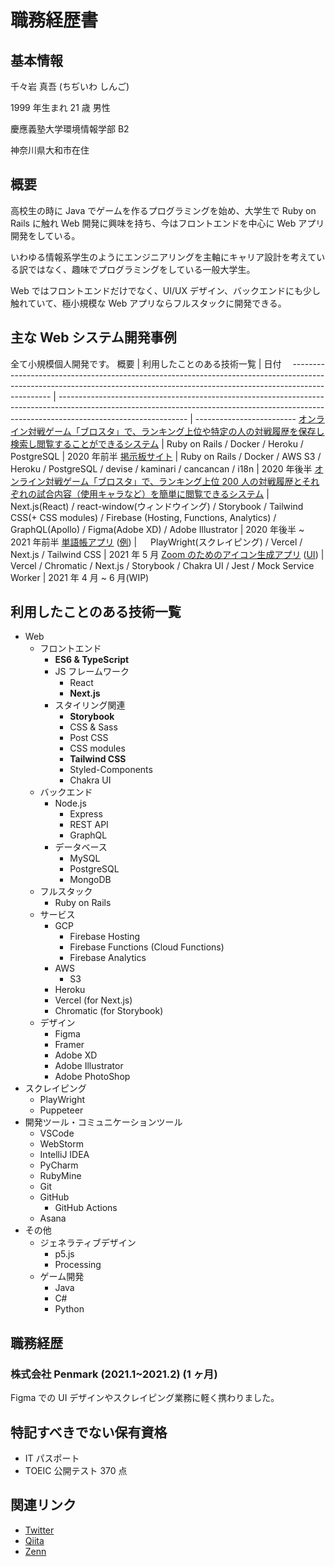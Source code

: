 # 職務経歴書

## 基本情報

千々岩 真吾 (ちぢいわ しんご)

1999 年生まれ 21 歳 男性

慶應義塾大学環境情報学部 B2

神奈川県大和市在住

## 概要

高校生の時に Java でゲームを作るプログラミングを始め、大学生で Ruby on Rails に触れ Web 開発に興味を持ち、今はフロントエンドを中心に Web アプリ開発をしている。

いわゆる情報系学生のようにエンジニアリングを主軸にキャリア設計を考えている訳ではなく、趣味でプログラミングをしている一般大学生。

Web ではフロントエンドだけでなく、UI/UX デザイン、バックエンドにも少し触れていて、極小規模な Web アプリならフルスタックに開発できる。

## 主な Web システム開発事例

全て小規模個人開発です。
概要 | 利用したことのある技術一覧 | 日付　
------------------------------------------------------------------------------------------------------------------------------------------------------------------------------ | -------------------------------------------------------------------------------------------------------------------------------------------------------------------------------------------- | -------------------------
[オンライン対戦ゲーム「ブロスタ」で、ランキング上位や特定の人の対戦履歴を保存し検索し閲覧することができるシステム](https://github.com/Chiji1108/bs-pickchecker) | Ruby on Rails / Docker / Heroku / PostgreSQL | 2020 年前半
[掲示板サイト](https://github.com/Chiji1108/chijiiwa-forum) | Ruby on Rails / Docker / AWS S3 / Heroku / PostgreSQL / devise / kaminari / cancancan / i18n | 2020 年後半
[オンライン対戦ゲーム「ブロスタ」で、ランキング上位 200 人の対戦履歴とそれぞれの試合内容（使用キャラなど）を簡単に閲覧できるシステム](https://github.com/Chiji1108/bs-ranking) | Next.js(React) / react-window(ウィンドウイング) / Storybook / Tailwind CSS(+ CSS modules) / Firebase (Hosting, Functions, Analytics) / GraphQL(Apollo) / Figma(Adobe XD) / Adobe Illustrator | 2020 年後半 ~ 2021 年前半
[単語帳アプリ](https://github.com/Chiji1108/tree-flashcard) ([例](https://plant10.vercel.app/)) | 　 PlayWright(スクレイピング) / Vercel / Next.js / Tailwind CSS | 2021 年 5 月
[Zoom のためのアイコン生成アプリ](https://github.com/Chiji1108/zoom-icon-maker) ([UI](https://master--607ad529e019a8002151d3da.chromatic.com/)) | Vercel / Chromatic / Next.js / Storybook / Chakra UI / Jest / Mock Service Worker | 2021 年 4 月 ~ 6 月(WIP)

## 利用したことのある技術一覧

- Web
  - フロントエンド
    - **ES6 & TypeScript**
    - JS フレームワーク
      - React
      - **Next.js**
    - スタイリング関連
      - **Storybook**
      - CSS & Sass
      - Post CSS
      - CSS modules
      - **Tailwind CSS**
      - Styled-Components
      - Chakra UI
  - バックエンド
    - Node.js
      - Express
      - REST API
      - GraphQL
    - データベース
      - MySQL
      - PostgreSQL
      - MongoDB
  - フルスタック
    - Ruby on Rails
  - サービス
    - GCP
      - Firebase Hosting
      - Firebase Functions (Cloud Functions)
      - Firebase Analytics
    - AWS
      - S3
    - Heroku
    - Vercel (for Next.js)
    - Chromatic (for Storybook)
  - デザイン
    - Figma
    - Framer
    - Adobe XD
    - Adobe Illustrator
    - Adobe PhotoShop
- スクレイピング
  - PlayWright
  - Puppeteer
- 開発ツール・コミュニケーションツール
  - VSCode
  - WebStorm
  - IntelliJ IDEA
  - PyCharm
  - RubyMine
  - Git
  - GitHub
    - GitHub Actions
  - Asana
- その他
  - ジェネラティブデザイン
    - p5.js
    - Processing
  - ゲーム開発
    - Java
    - C#
    - Python

## 職務経歴

### 株式会社 Penmark (2021.1~2021.2) (1 ヶ月)

Figma での UI デザインやスクレイピング業務に軽く携わりました。

## 特記すべきでない保有資格

- IT パスポート
- TOEIC 公開テスト 370 点

## 関連リンク

- [Twitter](https://twitter.com/Chijidosu)
- [Qiita](https://qiita.com/Chiji)
- [Zenn](https://zenn.dev/chiji)
